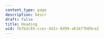 ```yaml
---
content_type: page
description: Descr
draft: false
title: Heading
uid: fb7b2c85-ccec-4d1c-8d99-a61677b09ce2
---
```

